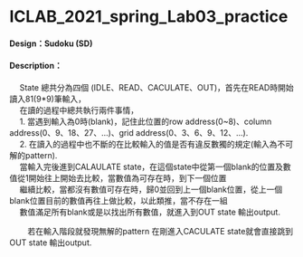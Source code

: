 # ICLAB_2021_spring_Lab03_practice
#### Design：Sudoku (SD)
#### Description：
&emsp; State 總共分為四個 (IDLE、READ、CACULATE、OUT)，首先在READ時開始讀入81(9*9)筆輸入，<br>
&emsp; 在讀的過程中總共執行兩件事情，<br>
&emsp; 1. 當遇到輸入為0時(blank)，記住此位置的row address(0~8)、column address(0、9、18、27、...)、grid address(0、3、6、9、12、...).<br>
&emsp; 2. 在讀入的過程中也不斷的在比較輸入的值是否有違反數獨的規定(輸入為不可解的pattern).<br>
&emsp; 當輸入完後進到CALAULATE state，在這個state中從第一個blank的位置及數值從1開始往上開始去比較，當數值為可存在時，到下一個位置<br>
&emsp; 繼續比較，當都沒有數值可存在時，歸0並回到上一個blank位置，從上一個blank位置目前的數值再往上做比較，以此類推，當不存在一組<br>
&emsp; 數值滿足所有blank或是以找出所有數值，就進入到OUT state 輸出output.<br>

&emsp;&emsp; 若在輸入階段就發現無解的pattern 在剛進入CACULATE state就會直接跳到OUT state 輸出output.
